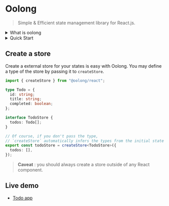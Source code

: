 # Oolong

> Simple & Efficient state management library for React.js.

<details>
<summary>What is oolong</summary>

- Oolong is a traditional semi-oxidized Chinese tea.

- Oolong or "Wulong" is a Chinese term. It roughly translates to "own goal" in English. The term "own goal" refers to a situation in sports, particularly in soccer, when a player inadvertently scores a goal against their own team. The term "wulong" was adopted by Hong Kong journalists in the 1960s and 1970s to translate "own goal" because of its similar pronunciation and its connotations of making a mistake or being confused in Cantonese.
</details>

<details>
<summary>Quick Start</summary>

- Install `oolong/react` package to your React.js project

  ```sh
  npm i @oolong/react
  ```

- Create a `counterStore`

  ```tsx
  import { createStore } from "@oolong/react";

  const counterStore = createStore(0);

  function App() {
    // subscribe count value
    const count = counterStore();

    return (
      <div>
        counter: {count}
        <button onClick={() => counterStore.set((prev) => prev + 1)}>
          Increment
        </button>
      </div>
    );
  }
  ```

- Done!

</details>

## Create a store

Create a external store for your states is easy with Oolong. You may define a type of the store by passing it to `createStore`.

```ts
import { createStore } from "@oolong/react";

type Todo = {
  id: string;
  title: string;
  completed: boolean;
};

interface TodoStore {
  todos: Todo[];
}

// Of course, if you don't pass the type,
// `createStore` automatically infers the types from the initial state
export const todoStore = createStore<TodoStore>({
  todos: [],
});
```

> **Caveat** : you should always create a store outside of any React component.

## Live demo

- [Todo app](https://codesandbox.io/p/sandbox/strange-ritchie-5crsmw)
